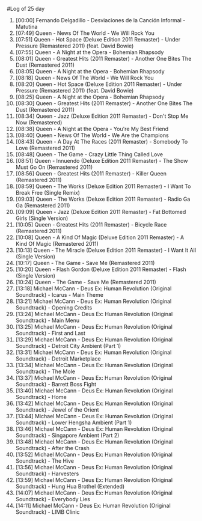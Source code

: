 #Log of 25 day

1. [00:00] Fernando Delgadillo - Desviaciones de la Canción Informal - Matutina
1. [07:49] Queen - News Of The World - We Will Rock You
1. [07:51] Queen - Hot Space (Deluxe Edition 2011 Remaster) - Under Pressure (Remastered 2011) (feat. David Bowie)
1. [07:55] Queen - A Night at the Opera - Bohemian Rhapsody
1. [08:01] Queen - Greatest Hits (2011 Remaster) - Another One Bites The Dust (Remastered 2011)
1. [08:05] Queen - A Night at the Opera - Bohemian Rhapsody
1. [08:18] Queen - News Of The World - We Will Rock You
1. [08:20] Queen - Hot Space (Deluxe Edition 2011 Remaster) - Under Pressure (Remastered 2011) (feat. David Bowie)
1. [08:25] Queen - A Night at the Opera - Bohemian Rhapsody
1. [08:30] Queen - Greatest Hits (2011 Remaster) - Another One Bites The Dust (Remastered 2011)
1. [08:34] Queen - Jazz (Deluxe Edition 2011 Remaster) - Don't Stop Me Now (Remastered)
1. [08:38] Queen - A Night at the Opera - You're My Best Friend
1. [08:40] Queen - News Of The World - We Are the Champions
1. [08:43] Queen - A Day At The Races (2011 Remaster) - Somebody To Love (Remastered 2011)
1. [08:48] Queen - The Game - Crazy Little Thing Called Love
1. [08:51] Queen - Innuendo (Deluxe Edition 2011 Remaster) - The Show Must Go On (Remastered 2011)
1. [08:56] Queen - Greatest Hits (2011 Remaster) - Killer Queen (Remastered 2011)
1. [08:59] Queen - The Works (Deluxe Edition 2011 Remaster) - I Want To Break Free (Single Remix)
1. [09:03] Queen - The Works (Deluxe Edition 2011 Remaster) - Radio Ga Ga (Remastered 2011)
1. [09:09] Queen - Jazz (Deluxe Edition 2011 Remaster) - Fat Bottomed Girls (Single Version)
1. [10:05] Queen - Greatest Hits (2011 Remaster) - Bicycle Race (Remastered 2011)
1. [10:08] Queen - A Kind Of Magic (Deluxe Edition 2011 Remaster) - A Kind Of Magic (Remastered 2011)
1. [10:13] Queen - The Miracle (Deluxe Edition 2011 Remaster) - I Want It All (Single Version)
1. [10:17] Queen - The Game - Save Me (Remastered 2011)
1. [10:20] Queen - Flash Gordon (Deluxe Edition 2011 Remaster) - Flash (Single Version)
1. [10:24] Queen - The Game - Save Me (Remastered 2011)
1. [13:18] Michael McCann - Deus Ex: Human Revolution (Original Soundtrack) - Icarus - Main Theme
1. [13:21] Michael McCann - Deus Ex: Human Revolution (Original Soundtrack) - Opening Credits
1. [13:24] Michael McCann - Deus Ex: Human Revolution (Original Soundtrack) - Main Menu
1. [13:25] Michael McCann - Deus Ex: Human Revolution (Original Soundtrack) - First and Last
1. [13:29] Michael McCann - Deus Ex: Human Revolution (Original Soundtrack) - Detroit City Ambient (Part 1)
1. [13:31] Michael McCann - Deus Ex: Human Revolution (Original Soundtrack) - Detroit Marketplace
1. [13:34] Michael McCann - Deus Ex: Human Revolution (Original Soundtrack) - The Mole
1. [13:37] Michael McCann - Deus Ex: Human Revolution (Original Soundtrack) - Barrett Boss Fight
1. [13:40] Michael McCann - Deus Ex: Human Revolution (Original Soundtrack) - Home
1. [13:42] Michael McCann - Deus Ex: Human Revolution (Original Soundtrack) - Jewel of the Orient
1. [13:44] Michael McCann - Deus Ex: Human Revolution (Original Soundtrack) - Lower Hengsha Ambient (Part 1)
1. [13:46] Michael McCann - Deus Ex: Human Revolution (Original Soundtrack) - Singapore Ambient (Part 2)
1. [13:48] Michael McCann - Deus Ex: Human Revolution (Original Soundtrack) - After the Crash
1. [13:52] Michael McCann - Deus Ex: Human Revolution (Original Soundtrack) - The Hive
1. [13:56] Michael McCann - Deus Ex: Human Revolution (Original Soundtrack) - Harvesters
1. [13:59] Michael McCann - Deus Ex: Human Revolution (Original Soundtrack) - Hung Hua Brothel (Extended)
1. [14:07] Michael McCann - Deus Ex: Human Revolution (Original Soundtrack) - Everybody Lies
1. [14:11] Michael McCann - Deus Ex: Human Revolution (Original Soundtrack) - LIMB Clinic
